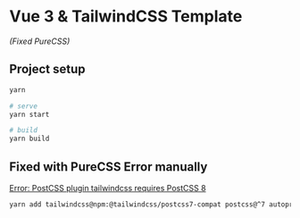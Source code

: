 # Vue 3 & TailwindCSS Template 

_(Fixed PureCSS)_

## Project setup

``` bash
yarn

# serve
yarn start

# build
yarn build
```

## Fixed with PureCSS Error manually

[Error: PostCSS plugin tailwindcss requires PostCSS 8](https://stackoverflow.com/questions/64925926/error-postcss-plugin-tailwindcss-requires-postcss-8)

``` bash
yarn add tailwindcss@npm:@tailwindcss/postcss7-compat postcss@^7 autoprefixer@^9
```
